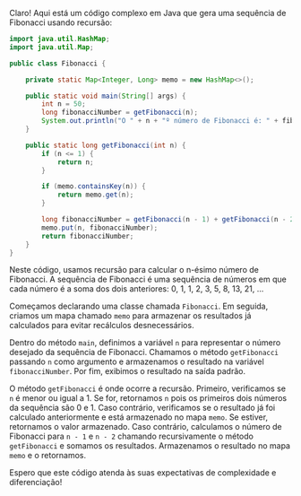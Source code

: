 Claro! Aqui está um código complexo em Java que gera uma sequência de Fibonacci usando recursão:

```java
import java.util.HashMap;
import java.util.Map;

public class Fibonacci {

    private static Map<Integer, Long> memo = new HashMap<>();

    public static void main(String[] args) {
        int n = 50;
        long fibonacciNumber = getFibonacci(n);
        System.out.println("O " + n + "º número de Fibonacci é: " + fibonacciNumber);
    }

    public static long getFibonacci(int n) {
        if (n <= 1) {
            return n;
        }

        if (memo.containsKey(n)) {
            return memo.get(n);
        }

        long fibonacciNumber = getFibonacci(n - 1) + getFibonacci(n - 2);
        memo.put(n, fibonacciNumber);
        return fibonacciNumber;
    }
}
```

Neste código, usamos recursão para calcular o n-ésimo número de Fibonacci. A sequência de Fibonacci é uma sequência de números em que cada número é a soma dos dois anteriores: 0, 1, 1, 2, 3, 5, 8, 13, 21, ...

Começamos declarando uma classe chamada `Fibonacci`. Em seguida, criamos um mapa chamado `memo` para armazenar os resultados já calculados para evitar recálculos desnecessários.

Dentro do método `main`, definimos a variável `n` para representar o número desejado da sequência de Fibonacci. Chamamos o método `getFibonacci` passando `n` como argumento e armazenamos o resultado na variável `fibonacciNumber`. Por fim, exibimos o resultado na saída padrão.

O método `getFibonacci` é onde ocorre a recursão. Primeiro, verificamos se `n` é menor ou igual a 1. Se for, retornamos `n` pois os primeiros dois números da sequência são 0 e 1. Caso contrário, verificamos se o resultado já foi calculado anteriormente e está armazenado no mapa `memo`. Se estiver, retornamos o valor armazenado. Caso contrário, calculamos o número de Fibonacci para `n - 1` e `n - 2` chamando recursivamente o método `getFibonacci` e somamos os resultados. Armazenamos o resultado no mapa `memo` e o retornamos.

Espero que este código atenda às suas expectativas de complexidade e diferenciação!